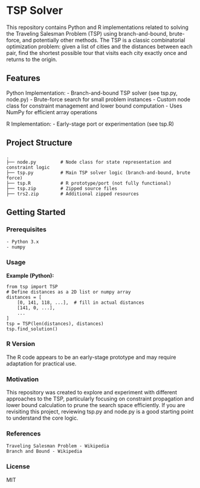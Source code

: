 # TSP Solver

This repository contains Python and R implementations related to solving the Traveling Salesman Problem (TSP) using branch-and-bound, brute-force, and potentially other methods. The TSP is a classic combinatorial optimization problem: given a list of cities and the distances between each pair, find the shortest possible tour that visits each city exactly once and returns to the origin.

## Features

Python Implementation:
      - Branch-and-bound TSP solver (see tsp.py, node.py)
      - Brute-force search for small problem instances
      - Custom node class for constraint management and lower bound computation
      - Uses NumPy for efficient array operations

R Implementation:
      - Early-stage port or experimentation (see tsp.R)

## Project Structure


    .
    ├── node.py         # Node class for state representation and constraint logic
    ├── tsp.py          # Main TSP solver logic (branch-and-bound, brute force)
    ├── tsp.R           # R prototype/port (not fully functional)
    ├── tsp.zip         # Zipped source files
    ├── trs2.zip        # Additional zipped resources


## Getting Started
### Prerequisites

    - Python 3.x
    - numpy

### Usage

**Example (Python):**

    from tsp import TSP
    # Define distances as a 2D list or numpy array
    distances = [
        [0, 141, 118, ...],  # fill in actual distances
        [141, 0, ...],
        ...
    ]
    tsp = TSP(len(distances), distances)
    tsp.find_solution()
    
### R Version

The R code appears to be an early-stage prototype and may require adaptation for practical use.

### Motivation

This repository was created to explore and experiment with different approaches to the TSP, particularly focusing on constraint propagation and lower bound calculation to prune the search space efficiently.
If you are revisiting this project, reviewing tsp.py and node.py is a good starting point to understand the core logic.


### References

    Traveling Salesman Problem - Wikipedia
    Branch and Bound - Wikipedia

### License

MIT
